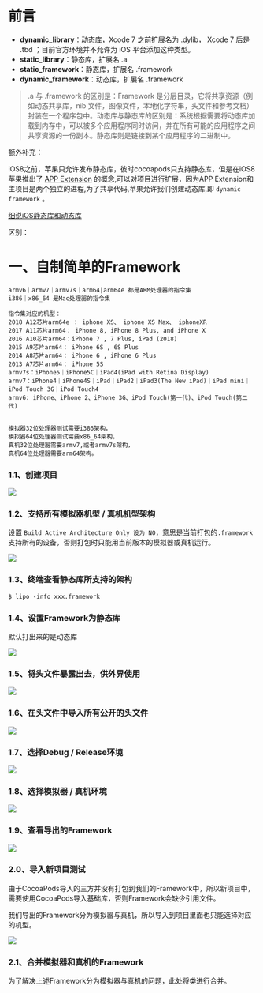 # 前言

- **dynamic_library**：动态库，Xcode 7 之前扩展名为 .dylib， Xcode 7 后是 .tbd ；目前官方环境并不允许为 iOS 平台添加这种类型。
- **static_library**：静态库，扩展名 .a
- **static_framework**：静态库，扩展名 .framework
- **dynamic_framework**：动态库，扩展名 .framework



> .a 与 .framework 的区别是：Framework 是分层目录，它将共享资源（例如动态共享库，nib 文件，图像文件，本地化字符串，头文件和参考文档）封装在一个程序包中。动态库与静态库的区别是：系统根据需要将动态库加载到内存中，可以被多个应用程序同时访问，并在所有可能的应用程序之间共享资源的一份副本。静态库则是链接到某个应用程序的二进制中。



额外补充：

​		iOS8之前，苹果只允许发布静态库，彼时cocoapods只支持静态库，但是在iOS8苹果推出了 [APP Extension](https://developer.apple.com/library/content/documentation/General/Conceptual/ExtensibilityPG/index.html) 的概念,可以对项目进行扩展，因为APP Extension和主项目是两个独立的进程,为了共享代码,苹果允许我们创建动态库,即 `dynamic framework` 。



[细说iOS静态库和动态库](https://juejin.cn/post/6844904031937101838)

区别：





# 一、自制简单的Framework

```
armv6｜armv7｜armv7s｜arm64|arm64e 都是ARM处理器的指令集
i386｜x86_64 是Mac处理器的指令集

指令集对应的机型：
2018 A12芯片arm64e ： iphone XS、 iphone XS Max、 iphoneXR
2017 A11芯片arm64： iPhone 8, iPhone 8 Plus, and iPhone X
2016 A10芯片arm64：iPhone 7 , 7 Plus, iPad (2018)
2015 A9芯片arm64： iPhone 6S , 6S Plus 
2014 A8芯片arm64： iPhone 6 , iPhone 6 Plus
2013 A7芯片arm64： iPhone 5S
armv7s：iPhone5｜iPhone5C｜iPad4(iPad with Retina Display)
armv7：iPhone4｜iPhone4S｜iPad｜iPad2｜iPad3(The New iPad)｜iPad mini｜iPod Touch 3G｜iPod Touch4
armv6: iPhone、iPhone 2、iPhone 3G、iPod Touch(第一代)、iPod Touch(第二代)


模拟器32位处理器测试需要i386架构，
模拟器64位处理器测试需要x86_64架构，
真机32位处理器需要armv7,或者armv7s架构，
真机64位处理器需要arm64架构。
```



### 1.1、创建项目

![](media_Library/自制001.jpg)



### 1.2、支持所有模拟器机型 / 真机机型架构

设置 `Build Active Architecture Only 设为 NO`，意思是当前打包的`.framework`支持所有的设备，否则打包时只能用当前版本的模拟器或真机运行。

![](media_Library/自制002.jpg)



### 1.3、终端查看静态库所支持的架构

```
$ lipo -info xxx.framework
```



### 1.4、设置Framework为静态库

默认打出来的是动态库

![](media_Library/自制003.jpg)



### 1.5、将头文件暴露出去，供外界使用

![](media_Library/自制005.jpg)



### 1.6、在头文件中导入所有公开的头文件

![](media_Library/自制007.jpg)



### 1.7、选择Debug / Release环境

![](media_Library/自制004.jpg)



### 1.8、选择模拟器 / 真机环境

![](media_Library/自制006.jpg)



### 1.9、查看导出的Framework

![](media_Library/自制008.jpg)



### 2.0、导入新项目测试

由于CocoaPods导入的三方并没有打包到我们的Framework中，所以新项目中，需要使用CocoaPods导入基础库，否则Framework会缺少引用文件。



我们导出的Framework分为模拟器与真机，所以导入到项目里面也只能选择对应的机型。

![](media_Library/自制009.jpg)



### 2.1、合并模拟器和真机的Framework

为了解决上述Framework分为模拟器与真机的问题，此处将类进行合并。







